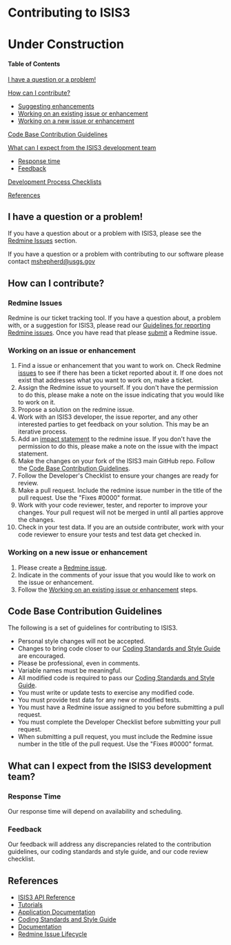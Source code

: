 # Contributing to ISIS3
# Under Construction

#### Table of Contents
[I have a question or a problem!](#i-have-a-question-or-a-problem)

[How can I contribute?](#how-can-i-contribute)
  * [Suggesting enhancements](#redmine-issues)
  * [Working on an existing issue or enhancement](#working-on-an-existing-issue-or-enhancement)
  * [Working on a new issue or enhancement](#working-on-a-new-issue)

[Code Base Contribution Guidelines](#code-base-contribution-guidelines)

[What can I expect from the ISIS3 development team](#What-can-I-expect-from-the-ISIS3-development-team)
  * [Response time](#Response-time)
  * [Feedback](#feedback)

[Development Process Checklists](https://github.com/USGS-Astrogeology/ISIS3/wiki/Developer-Checklists)

[References](#references)

## I have a question or a problem!
If you have a question about or a problem with ISIS3, please see the [Redmine Issues](#redmine-issues) section.

If you have a question or a problem with contributing to our software please contact mshepherd@usgs.gov

## How can I contribute?

### Redmine Issues
Redmine is our ticket tracking tool. If you have a question about, a problem with, or a suggestion for ISIS3, please read our [Guidelines for reporting Redmine issues](https://isis.astrogeology.usgs.gov/fixit/projects/isis/wiki/Guidelines_for_Reporting_Issues). Once you have read that please [submit](https://isis.astrogeology.usgs.gov/fixit/projects/isis/issues/new) a Redmine issue.

### Working on an issue or enhancement
1. Find a issue or enhancement that you want to work on. Check Redmine [issues](https://isis.astrogeology.usgs.gov/fixit/projects/isis/issues) to see if there has been a ticket reported about it. If one does not exist that addresses what you want to work on, make a ticket.
2. Assign the Redmine issue to yourself. If you don't have the permission to do this, please make a note on the issue indicating that you would like to work on it. 
3. Propose a solution on the redmine issue. 
4. Work with an ISIS3 developer, the issue reporter, and any other interested parties to get feedback on your solution. This may be an iterative process.
5. Add an [impact statement](https://isis.astrogeology.usgs.gov/fixit/projects/isis/wiki/Impact_Statement) to the redmine issue. If you don't have the permission to do this, please make a note on the issue with the impact statement.
6. Make the changes on your fork of the ISIS3 main GitHub repo. Follow the [Code Base Contribution Guidelines](#code-base-contribution-guidelines).
7. Follow the Developer's Checklist to ensure your changes are ready for review.
8. Make a pull request. Include the redmine issue number in the title of the pull request. Use the "Fixes #0000" format.
9. Work with your code reviewer, tester, and reporter to improve your changes. Your pull request will not be merged in until all parties approve the changes.
10. Check in your test data. If you are an outside contributer, work with your code reviewer to ensure your tests and test data get checked in.

### Working on a new issue or enhancement
1. Please create a [Redmine issue](#redmine-issues).
2. Indicate in the comments of your issue that you would like to work on the issue or enhancement.
3. Follow the [Working on an existing issue or enhancement](#working-on-an-existing-issue-or-enhancement) steps.
 
## Code Base Contribution Guidelines
The following is a set of guidelines for contributing to ISIS3. 
* Personal style changes will not be accepted.
* Changes to bring code closer to our [Coding Standards and Style Guide](https://isis.astrogeology.usgs.gov/documents/CodingStandards/CodingStandards.html) are encouraged.
* Please be professional, even in comments.
* Variable names must be meaningful.
* All modified code is required to pass our [Coding Standards and Style Guide](https://isis.astrogeology.usgs.gov/documents/CodingStandards/CodingStandards.html).
* You must write or update tests to exercise any modified code.
* You must provide test data for any new or modified tests.
* You must have a Redmine issue assigned to you before submitting a pull request.
* You must complete the Developer Checklist before submitting your pull request.
* When submitting a pull request, you must include the Redmine issue number in the title of the pull request. Use the "Fixes #0000" format.

## What can I expect from the ISIS3 development team?
### Response Time
Our response time will depend on availability and scheduling.
### Feedback
Our feedback will address any discrepancies related to the contribution guidelines, our coding standards and style guide, and our code review checklist.

## References
  * [ISIS3 API Reference](https://isis.astrogeology.usgs.gov/Object/Developer/index.html)
  * [Tutorials](https://isis.astrogeology.usgs.gov/fixit/projects/isis/wiki/ISIS_Online_Workshops)
  * [Application Documentation](https://isis.astrogeology.usgs.gov/Application/index.html)
  * [Coding Standards and Style Guide](https://isis.astrogeology.usgs.gov/documents/CodingStandards/CodingStandards.html)
  * [Documentation](https://isis.astrogeology.usgs.gov/documents/CodingStandards/CodingStandards.html#documentation)
  * [Redmine Issue Lifecycle](https://isis.astrogeology.usgs.gov/fixit/projects/isis/wiki/Life_Cycle_of_an_ISIS_Issue)
  

